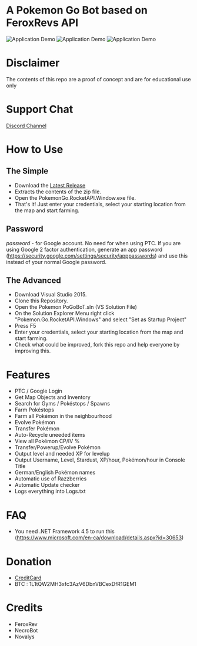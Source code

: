 # A Pokemon Go Bot based on FeroxRevs API
![Application Demo](http://i.imgur.com/tuMefQz.png)
![Application Demo](http://i.imgur.com/8Gz1K2v.png)
![Application Demo](http://i.imgur.com/ncAvSzq.png)

# Disclaimer
The contents of this repo are a proof of concept and are for educational use only

# Support Chat
[Discord Channel](https://discord.gg/beVKFJR)

# How to Use
## The Simple
- Download the [Latest Release](https://github.com/WooAf/PoGoBoT/releases/latest)
- Extracts the contents of the zip file.
- Open the PokemonGo.RocketAPI.Window.exe file.
- That's it! Just enter your credentials, select your starting location from the map and start farming.

## Password
 *password* - for Google account. No need for when using PTC. If you are using Google 2 factor authentication, generate an app password (https://security.google.com/settings/security/apppasswords) and use this instead of your normal Google password.

## The Advanced
- Download Visual Studio 2015.
- Clone this Repository.
- Open the Pokemon PoGoBoT.sln (VS Solution File)
- On the Solution Explorer Menu right click "Pokemon.Go.RocketAPI.Windows" and select "Set as Startup Project"
- Press F5
- Enter your credentials, select your starting location from the map and start farming.
- Check what could be improved, fork this repo and help everyone by improving this.

# Features
- PTC / Google Login
- Get Map Objects and Inventory
- Search for Gyms / Pokéstops / Spawns
- Farm Pokéstops
- Farm all Pokémon in the neighbourhood
- Evolve Pokémon
- Transfer Pokémon
- Auto-Recycle uneeded items
- View all Pokémon CP/IV %
- Transfer/Powerup/Evolve Pokémon
- Output level and needed XP for levelup
- Output Username, Level, Stardust, XP/hour, Pokémon/hour in Console Title
- German/English Pokémon names
- Automatic use of Razzberries
- Automatic Update checker
- Logs everything into Logs.txt

# FAQ
- You need .NET Framework 4.5 to run this (https://www.microsoft.com/en-ca/download/details.aspx?id=30653)

# Donation
- [CreditCard](https://www.phaopay.com/donate/)
- BTC : 1L1tQW2MH3xfc3AzV6DbnVBCexDfR1GEM1

# Credits
- FeroxRev
- NecroBot
- Novalys
